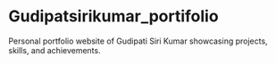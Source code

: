 # Gudipatsirikumar_portifolio
Personal portfolio website of Gudipati Siri Kumar showcasing projects, skills, and achievements.
